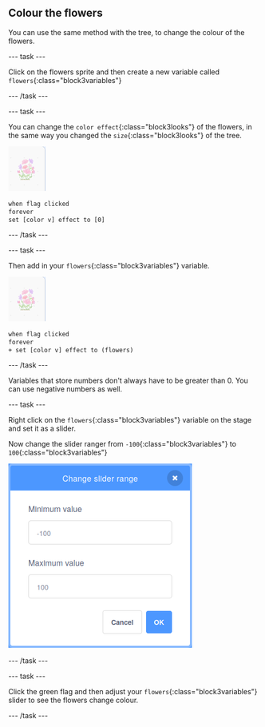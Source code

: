 ## Colour the flowers

You can use the same method with the tree, to change the colour of the flowers.

--- task ---

Click on the flowers sprite and then create a new variable called `flowers`{:class="block3variables"}

--- /task ---

--- task ---

You can change the `color effect`{:class="block3looks"} of the flowers, in the same way you changed the `size`{:class="block3looks"} of the tree.

![image of flowers sprite](images/flowers-sprite.png)

```blocks3
when flag clicked
forever
set [color v] effect to [0]
```

--- /task ---

--- task ---

Then add in your `flowers`{:class="block3variables"} variable.

![image of flowers sprite](images/flowers-sprite.png)

```blocks3
when flag clicked
forever
+ set [color v] effect to (flowers)
```

--- /task ---

Variables that store numbers don't always have to be greater than 0. You can use negative numbers as well.

--- task ---

Right click on the `flowers`{:class="block3variables"} variable on the stage and set it as a slider.

Now change the slider ranger from `-100`{:class="block3variables"} to `100`{:class="block3variables"}

![image showing the dialogue box for adjusting the range of the flowers vaariable with -100 as minimum and 100 as maximum](images/flowers-range.png)

--- /task ---

--- task ---

Click the green flag and then adjust your `flowers`{:class="block3variables"} slider to see the flowers change colour.

--- /task ---





